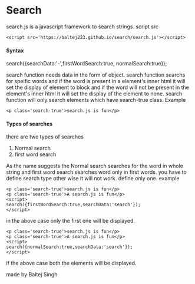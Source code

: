 # Search

search.js is a javascript framework to search strings.
script src
```
<script src='https://baltej223.github.io/search/search.js'></script>
```
#### Syntax 
search({searchData:'-',firstWordSearch:true, normalSearch:true});

search function needs data in the form of object. search function searchs for speific words and if the word is present in a element's inner html it will set the display of element to block and if the word will not be present in the element's inner html it will set the display of the element to none. search function will only search elements which have search-true class. Example
```
<p class='search-true'>search.js is fun</p>
```
#### Types of searches
there are two types of searches
1. Normal search
2. first word search

As the name suggests the Normal search searches for the word in whole string and first word search searches word only in first words.
you have to define search type other wise it will not work. define only one.
example 

```
<p class='search-true'>search.js is fun</p> 
<p class='search-true'>A search.js is fun</p>
<script>
search({firstWordSearch:true,searchData:'search'});
</script>
```
in the above case only the first one will be displayed. 

```
<p class='search-true'>search.js is fun</p> 
<p class='search-true'>A search.js is fun</p>
<script>
search({normalSearch:true,searchData:'search'});
</script>
```
if the above case both the elements will be displayed.

made by Baltej Singh
